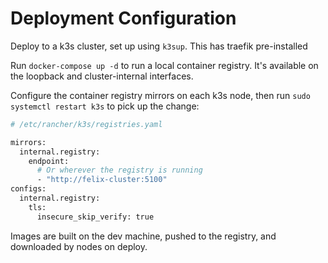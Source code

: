 # Deployment Configuration

Deploy to a k3s cluster, set up using `k3sup`. This has traefik pre-installed

Run `docker-compose up -d` to run a local container registry. It's available on the loopback and cluster-internal interfaces.

Configure the container registry mirrors on each k3s node, then run `sudo systemctl restart k3s` to pick up the change:

```sh
# /etc/rancher/k3s/registries.yaml

mirrors:
  internal.registry:
    endpoint:
      # Or wherever the registry is running
      - "http://felix-cluster:5100"
configs:
  internal.registry:
    tls:
      insecure_skip_verify: true
```

Images are built on the dev machine, pushed to the registry, and downloaded by nodes on deploy.
